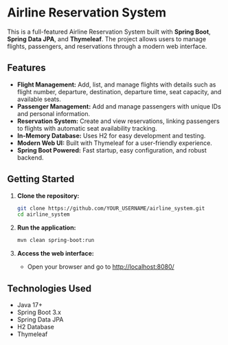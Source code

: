 # Airline Reservation System

This is a full-featured Airline Reservation System built with **Spring Boot**, **Spring Data JPA**, and **Thymeleaf**. The project allows users to manage flights, passengers, and reservations through a modern web interface.

## Features

- **Flight Management:** Add, list, and manage flights with details such as flight number, departure, destination, departure time, seat capacity, and available seats.
- **Passenger Management:** Add and manage passengers with unique IDs and personal information.
- **Reservation System:** Create and view reservations, linking passengers to flights with automatic seat availability tracking.
- **In-Memory Database:** Uses H2 for easy development and testing.
- **Modern Web UI:** Built with Thymeleaf for a user-friendly experience.
- **Spring Boot Powered:** Fast startup, easy configuration, and robust backend.

## Getting Started

1. **Clone the repository:**
   ```sh
   git clone https://github.com/YOUR_USERNAME/airline_system.git
   cd airline_system
   ```

2. **Run the application:**
   ```sh
   mvn clean spring-boot:run
   ```

3. **Access the web interface:**
   - Open your browser and go to [http://localhost:8080/](http://localhost:8080/)

## Technologies Used

- Java 17+
- Spring Boot 3.x
- Spring Data JPA
- H2 Database
- Thymeleaf